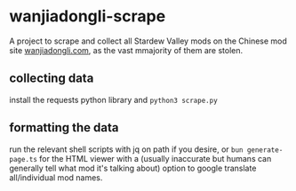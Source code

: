 # wanjiadongli-scrape

A project to scrape and collect all Stardew Valley mods on the Chinese mod site [wanjiadongli.com](https://wanjiadongli.com), as the vast mmajority of them are stolen.

## collecting data

install the requests python library and `python3 scrape.py`

## formatting the data

run the relevant shell scripts with jq on path if you desire, or `bun generate-page.ts` for the HTML viewer with a (usually inaccurate but humans can generally tell what mod it's talking about) option to google translate all/individual mod names.
